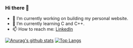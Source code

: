 ### Hi there 👋

- 🔭 I’m currently working on building my personal website.
- 🌱 I’m currently learning C and C++. <!--- - 👯 I’m looking to collaborate on ... - 🤔 I’m looking for help with ... - 💬 Ask me about ... -->
- 📫 How to reach me: [LinkedIn](https://www.linkedin.com/in/hongyuewang/) <!--- - 😄 Pronouns: ... - ⚡ Fun fact: ... -->

[![Anurag's github stats](https://github-readme-stats.vercel.app/api?username=hongyuewang&theme=react&show_icons=true)](https://github.com/anuraghazra/github-readme-stats)
[![Top Langs](https://github-readme-stats.vercel.app/api/top-langs/?username=hongyuewang&layout=compact&count_private=true&theme=react&langs_count=10)](https://github.com/anuraghazra/github-readme-stats)
